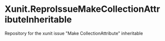 # Xunit.ReproIssueMakeCollectionAttributeInheritable
Repository for the xunit issue "Make CollectionAttribute" inheritable
